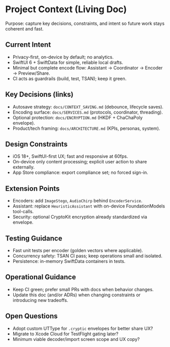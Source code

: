 # Project Context (Living Doc)

Purpose: capture key decisions, constraints, and intent so future work stays coherent and fast.

## Current Intent
- Privacy-first, on-device by default; no analytics.
- SwiftUI 6 + SwiftData for simple, reliable local drafts.
- Minimal but complete encode flow: Assistant → Coordinator → Encoder → Preview/Share.
- CI acts as guardrails (build, test, TSAN); keep it green.

## Key Decisions (links)
- Autosave strategy: `docs/CONTEXT_SAVING.md` (debounce, lifecycle saves).
- Encoding surface: `docs/SERVICES.md` (protocols, coordinator, threading).
- Optional protection: `docs/ENCRYPTION.md` (HKDF + ChaChaPoly envelope).
- Product/tech framing: `docs/ARCHITECTURE.md` (KPIs, personas, system).

## Design Constraints
- iOS 18+, SwiftUI-first UX; fast and responsive at 60fps.
- On-device only content processing; explicit user action to share externally.
- App Store compliance: export compliance set; no forced sign-in.

## Extension Points
- Encoders: add `ImageStego`, `AudioChirp` behind `EncoderService`.
- Assistant: replace `HeuristicAssistant` with on-device FoundationModels tool-calls.
- Security: optional CryptoKit encryption already standardized via envelope.

## Testing Guidance
- Fast unit tests per encoder (golden vectors where applicable).
- Concurrency safety: TSAN CI pass; keep operations small and isolated.
- Persistence: in-memory SwiftData containers in tests.

## Operational Guidance
- Keep CI green; prefer small PRs with docs when behavior changes.
- Update this doc (and/or ADRs) when changing constraints or introducing new tradeoffs.

## Open Questions
- Adopt custom UTType for `.cryptic` envelopes for better share UX?
- Migrate to Xcode Cloud for TestFlight gating later?
- Minimum viable decoder/import screen scope and UX copy?

